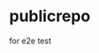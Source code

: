 # publicrepo
for e2e test




















































































































































































































































































































































































































































































































































































































































































































































































































































































































































































































































































































































































































































































































































































































































































































































































































































































































































































































































































































































































































































































































































































































































































































































































































































































































































































































































































































































































































































































































































































































































































































































































































































